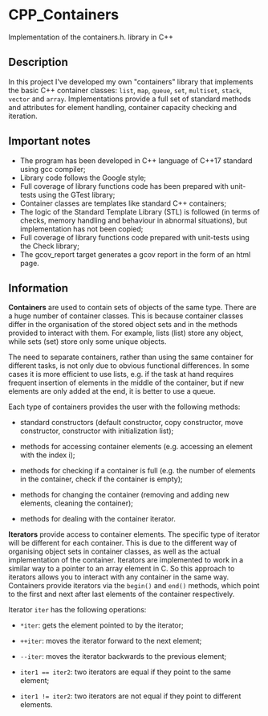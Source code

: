 # CPP_Containers
Implementation of the containers.h. library in C++

## Description

In this project I've developed my own "containers" library that implements the basic C++ container classes: `list`, `map`, `queue`, `set`, `multiset`, `stack`, `vector` and `array`. Implementations provide a full set of standard methods and attributes for element handling, container capacity checking and iteration.

## Important notes

- The program has been developed in C++ language of C++17 standard using gcc compiler;
- Library code follows the Google style;
- Full coverage of library functions code has been prepared with unit-tests using the GTest library;
- Container classes are templates like standard C++ containers;
- The logic of the Standard Template Library (STL) is followed (in terms of checks, memory handling and behaviour in abnormal situations), but implementation has not been copied;
- Full coverage of library functions code prepared with unit-tests using the Check library;
- The gcov_report target generates a gcov report in the form of an html page.

## Information

**Containers** are used to contain sets of objects of the same type. There are a huge number of container classes. This is because container classes differ in the organisation of the stored object sets and in the methods provided to interact with them. For example, lists (list) store any object, while sets (set) store only some unique objects.

The need to separate containers, rather than using the same container for different tasks, is not only due to obvious functional differences. In some cases it is more efficient to use lists, e.g. if the task at hand requires frequent insertion of elements in the middle of the container, but if new elements are only added at the end, it is better to use a queue.

Each type of containers provides the user with the following methods:

- standard constructors (default constructor, copy constructor, move constructor, constructor with initialization list);

- methods for accessing container elements (e.g. accessing an element with the index i);

- methods for checking if a container is full (e.g. the number of elements in the container, check if the container is empty);

- methods for changing the container (removing and adding new elements, cleaning the container);

- methods for dealing with the container iterator.

**Iterators** provide access to container elements. The specific type of iterator will be different for each container. This is due to the different way of organising object sets in container classes, as well as the actual implementation of the container. Iterators are implemented to work in a similar way to a pointer to an array element in C. So this approach to iterators allows you to interact with any container in the same way. Containers provide iterators via the `begin()` and `end()` methods, which point to the first and next after last elements of the container respectively.

Iterator `iter` has the following operations:

- `*iter`: gets the element pointed to by the iterator;

- `++iter`: moves the iterator forward to the next element;

- `--iter`: moves the iterator backwards to the previous element;

- `iter1 == iter2`: two iterators are equal if they point to the same element;

- `iter1 != iter2`: two iterators are not equal if they point to different elements.

